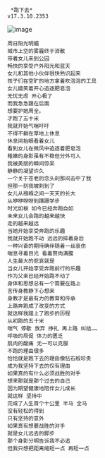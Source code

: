      *跑下去*     
    v17.3.10.2353
![image](https://timgsa.baidu.com/timg?image&quality=80&size=b9999_10000&sec=1489167814253&di=bb4900dea3a6a8f9e6b281f3f7ed0795&imgtype=0&src=http%3A%2F%2Fatth.jzb.com%2Fforum%2F201509%2F25%2F112622dnkl02mnbd0kxuhb.jpg)

    周日阳光明媚
    城市上空的雾霾终于消散
    带着女儿来到公园 
    畅快的享受户外阳光和蓝天 
    女儿和其他小伙伴很快熟识起来 
    孩子们在空旷的地方拿着吹泡泡的工具 
    女儿嬉笑着开心追逐肥皂泡
    无忧无虑 开心极了
    而我急急跟在后面
    想要护她周全。
    才跑了五十米
    我就开始气喘吁吁
    不得不躺在草地上休息
    休息间抬眼看着女儿 
    看到女儿在微风中追逐着肥皂泡
    稚嫩的身影虽有不稳但分外可人
    我被美丽的瞬间惊呆
    静静的凝望许久
    一个关于苍老的念头刹那间击中了我
    但那一刻我被刺到了 
    女儿从襁褓之间一天天的长大
    从咿咿呀呀到蹒跚学步
    时光如梭 如今已经奔跑自如
    未来女儿会跑的越来越快
    走的越来越远
    当她开始享受奔跑的乐趣
    我就开始跑不动 远远的摔着身后
    一种兴奋的期待确伴随着一丝哀伤
    喘息寻着目光 看着赘肉满腹
    人生最大的悲哀就是
    当女儿开始享受奔跑前行的乐趣
    作为父亲已经开始跑不动了
    身体和思想总有一个需要在路上
    言传身教静下心想来
    身教才是最有力的教育和传承
    上路奔跑成了改变的方式
    就这样我踏上了跑步的历程
    从初跑的五十米
    喘气 停歇 放弃 挣扎 再上路 纠结……
    呼吸的局促 体力的匮乏
    肌肉的酸痛 无一可以克服
    不跑的理由很多
    恰恰就是跑下去的理由像钻石般珍贵
    成为我坚持下去的仅有理由
    如果真的有什么必须战胜的对手
    想来那就是那个过去的自己
    因为期望健康地陪伴女儿成长
    就这样 坚持中
    完成了人生首个十公里 半马 全马
    没有轻松的得到
    只有坚持的意外
    如果真有想要战胜的对手
    就是女儿远去的脚步
    那个身影分明告诉我不必追
    但我只想把距离缩短一点 再短一点
        
     
